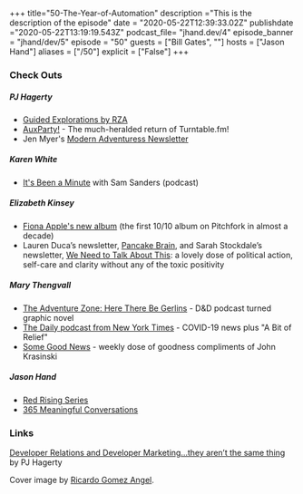 +++
title="50-The-Year-of-Automation"
description ="This is the description of the episode"
date = "2020-05-22T12:39:33.02Z"
publishdate ="2020-05-22T13:19:19.543Z"
podcast_file= "jhand.dev/4"
episode_banner = "jhand/dev/5"
episode = "50"
guests = ["Bill Gates", ""]
hosts = ["Jason Hand"]
aliases = ["/50"]
explicit = ["False"]
+++

### Check Outs

##### PJ Hagerty
* [Guided Explorations by
RZA](https://open.spotify.com/album/2XZkvTFqEDLC7CEM69gR47?si=VZvGd6JmQtOz6djsWj85Jw)
* [AuxParty!](https://auxparty.com/devrel-collective) - The much-heralded return
of Turntable.fm!
* Jen Myer's [Modern Adventuress
Newsletter](https://jenmyers.substack.com/p/13-march-2020)

##### Karen White
* [It's Been a
Minute](https://www.npr.org/podcasts/510317/its-been-a-minute-with-sam-sanders)
with Sam Sanders (podcast)

##### Elizabeth Kinsey
* [Fiona Apple's new
album](https://www.vulture.com/2020/04/fiona-apple-fetch-the-bolt-cutters-songs.html)
(the first 10/10 album on Pitchfork in almost a decade)
* Lauren Duca’s newsletter, [Pancake Brain](https://laurenduca.substack.com/),
and Sarah Stockdale’s newsletter, [We Need to Talk About
This](https://www.wntta.co/): a lovely dose of political action, self-care and
clarity without any of the toxic positivity

##### Mary Thengvall
* [The Adventure Zone: Here There Be Gerlins](https://amzn.to/2VHNQ1M) - D&D
podcast turned graphic novel
* [The Daily podcast from New York
Times](https://www.nytimes.com/column/the-daily) - COVID-19 news plus "A Bit of
Relief"
* [Some Good News](https://www.youtube.com/channel/UCOe_y6KKvS3PdIfb9q9pGug) -
weekly dose of goodness compliments of John Krasinski

##### Jason Hand
* [Red Rising Series](https://amzn.to/2Vrg7un)
* [365 Meaningful Conversations](https://365meaningfulconversations.com/)

### Links
[Developer Relations and Developer Marketing…they aren’t the same
thing](https://medium.com/@aspleenic/developer-relations-and-developer-marketing-they-arent-the-same-thing-35b896159825)
by PJ Hagerty 

Cover image by [Ricardo Gomez
Angel](https://unsplash.com/@ripato?utm_source=unsplash&utm_medium=referral&utm_content=creditCopyText).